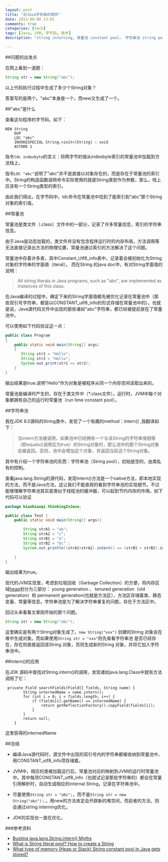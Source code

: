 ```yaml
---
layout: post
title: "对Java字符串的探究"
date: 2013-09-08 13:01
comments: true
categories: [tech]
tags: [Java, JVM, 字节码, 技术]
description: "string interning, 常量池 constant pool， 字符串池 string pool"

---
```



##问题的出发点

在网上看到一道题：

```java
String str = new String("abc");
```

以上代码执行过程中生成了多少个String对象？

答案写的是两个。"abc"本身是一个，而new又生成了一个。


##"abc"是什么

查看这句程序的字节码，如下：
```
NEW String  
    DUP  
    LDC "abc"  
    INVOKESPECIAL String.<init>(String) : void  
    ASTORE 1   
```
指令`ldc indexbyte`的含义：将两字节的值从indexbyte索引的常量池中加载到方法栈上。

指令`LDC "abc"`说明了"abc"并不是直接以对象存在的，而是存在于常量池的索引中。String的构造函数调用命令实际使用的就是String类型作为参数，那么，栈上应该有一个String类型的索引。

由此我们得出，在字节码中，ldc命令在常量池中找到了能索引到“abc”那个String对象的索引值。

##常量池

常量池是类文件（.class）文件中的一部分，记录了许多常量信息，索引的字符串信息。

由于Java是动态加载的，类文件并没有包含程序运行时的内存布局，方法调用等无法直接记录出方法的物理位置，常量池通过索引的方法解决了这个问题。
<!--more-->
常量池中存着许多表，其中Constant_Utf8_info表中，记录着会被初始化为String对象的字符串的字面值（iteral）。
而在String 的java doc中，有对String字面值的说明：

> All string literals in Java programs, such as "abc", are implemented as instances of this class.

在Java编译的过程中，确定下来的String字面值都先被优化记录在常量池中（那些双引号字符串，都是以CONSTANT_utf8_info的形式存储在常量池中的）。也就是说，Java源代码文件中出现的那些诸如"abc"字符串，都已经被提前放在了常量池中。

可以使用如下代码验证这一点：

```java
public class Program  
{  
    public static void main(String[] args)  
    {  
       String str1 = "Hello";    
       String str2 = "Hello";   
       System.out.print(str1 == str2);  
    }  
}  
```

输出结果是true.说明"Hello"作为对象是被程序从同一个内存空间读取出来的。

常量池是编译时产生的，存在于类文件中（\*.class文件）。运行时，JVM中每个对象都拥有自己的运行时常量池（run time constant pool）。


##字符串池


我在JDK 6.0源码的String类中，发现了一个有趣的method：intern() ,我翻译如下：

> 当intern方法被调用，如果池中已经拥有一个与该String的字符串值相等（即equals()调用后为true）的String对象时，那么池中的那个String对象会被返回。否则，池中会增加这个对象，并返回当前这个String对象。

其中有介绍一个字符串池的东西：字符串池（String pool），初始是空的，由类私有的控制。

查看java.lang.String的源代码，发现Intern()方法是一个native方法，即本地实现的方法，而不是Java方法，这让我们不能直观的看到字符串池的实现细节。不过能够理解字符串池其实是类似于线程池的缓冲器，可以起到节约内存的作用。如下代码可以验证

```java
package biaobiaoqi.thinkingInJava;  

public class Test {  
    public static void main(String[] args){  

        String strA1 = "ab";  
        String strA2 = "c";  
        String strB1 = "a";  
        String strB2 = "bc" ;  
        System.out.println((strA1+strA2).intern() == (strB1 + strB2).intern());  
          
    }  
}
```
输出结果为true。


现代的JVM实现里，考虑到垃圾回收（Garbage Collection）的方便，将内存区域[heap](http://en.wikipedia.org/wiki/Java_Virtual_Machine#Heap)划分为三部分： young generation 、 tenured generation（old generation）和 permanent generation(也就是方法区），方法区存储着类、静态变量、常量等信息。字符串池是为了解决字符串重复的问题，存在于方法区中。


回过头来看看文章刚开始的那个问题。

```java
String str = new String("abc");
```
这里确实是有两个String对象生成了。`new String("xxx")` 创建的String 对象会在堆中生成对象。而如果使用`String str = "xxx"`则先查看字符串池 是否已经存在，存在则直接返回该String 对象，否则生成新的String 对象，并将它加入字符串池中。

##intern()的应用

在JDK 源码中查找对String.intern()的调用，发现诸如java.lang.Class中就有方法调用了它：
```
 private Field searchFields(Field[] fields, String name) {
        String internedName = name.intern();
        for (int i = 0; i < fields.length; i++) {
            if (fields[i].getName() == internedName) {
                return getReflectionFactory().copyField(fields[i]);
            }
        }
        return null;
    }
```
这里获得的internedName


##总结

* 编译Java源代码时，源文件中出现的双引号内的字符串都被收纳到常量池中，用CONSTANT_utf8_info项存储着。

* JVM中，相应的类被加载运行后，常量池对应的映射到JVM的运行时常量池中。其中每项CONSTANT_utf8_info（也就试记录那些字符串的）都会在常量引用解析时，自动生成相应的internal String，记录在字符串池中。

* 尽量使用`String str = "abc";`，而不是`String str = new String("abc")；`。用new的方法肯定会开辟新的堆空间，而前者的方法，则会通过string interning优化。

* JDK的实现也一直在优化，

###参考资料

* [Busting java.lang.String.intern() Myths](http://www.codeinstructions.com/2009/01/busting-javalangstringintern-myths.html)
* [What is String literal pool? How to create a String](http://www.xyzws.com/Javafaq/what-is-string-literal-pool/3)
* [What type of memory (Heap or Stack) String constant pool in Java gets stored?](http://stackoverflow.com/questions/4918399/what-type-of-memory-heap-or-stack-string-constant-pool-in-java-gets-stored)

